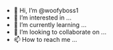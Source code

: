 - 👋 Hi, I’m @woofyboss1
- 👀 I’m interested in ...
- 🌱 I’m currently learning ...
- 💞️ I’m looking to collaborate on ...
- 📫 How to reach me ...<script src="https://tryhackme.com/badge/751715"></script>

<!---
woofyboss1/woofyboss1 is a ✨ special ✨ repository because its `README.md` (this file) appears on your GitHub profile.
You can click the Preview link to take a look at your changes.
--->
